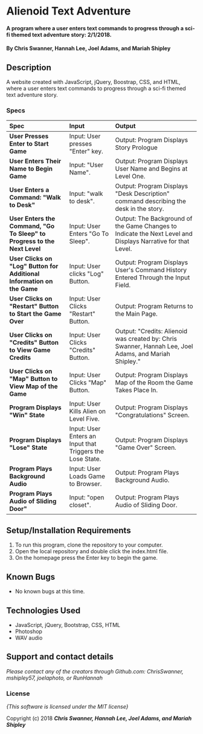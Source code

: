 # Alienoid Text Adventure

#### A program where a user enters text commands to progress through a sci-fi themed text adventure story: 2/1/2018.

#### By **Chris Swanner, Hannah Lee, Joel Adams, and Mariah Shipley**

## Description

A website created with JavaScript, jQuery, Boostrap, CSS, and HTML, where a user enters text commands to progress through a sci-fi themed text adventure story.


### Specs
| Spec | Input | Output |
| :-------------     | :------------- | :------------- |
| **User Presses Enter to Start Game** | Input: User presses "Enter" key. | Output: Program Displays Story Prologue |
| **User Enters Their Name to Begin Game** | Input: "User Name". | Output: Program Displays User Name and Begins at Level One. |
| **User Enters a Command: "Walk to Desk"**| Input: "walk to desk". | Output: Program Displays "Desk Description" command describing the desk in the story. |
| **User Enters the Command, "Go To Sleep" to Progress to the Next Level**| Input: User Enters "Go To Sleep". | Output: The Background of the Game Changes to Indicate the Next Level and Displays Narrative for that Level. |
| **User Clicks on "Log" Button for Additional Information on the Game**| Input: User clicks "Log" Button. | Output: Program Displays User's Command History Entered Through the Input Field. |
| **User Clicks on "Restart" Button to Start the Game Over**| Input: User Clicks "Restart" Button. | Output: Program Returns to the Main Page. |
| **User Clicks on "Credits" Button to View Game Credits**| Input: User Clicks "Credits" Button. | Output: "Credits: Alienoid was created by: Chris Swanner, Hannah Lee, Joel Adams, and Mariah Shipley." |
| **User Clicks on "Map" Button to View Map of the Game** | Input: User Clicks "Map" Button. | Output: Program Displays Map of the Room the Game Takes Place In. |
| **Program Displays "Win" State**| Input: User Kills Alien on Level Five. | Output: Program Displays "Congratulations" Screen. |
| **Program Displays "Lose" State**| Input: User Enters an Input that Triggers the Lose State. | Output: Program Displays "Game Over" Screen. |
| **Program Plays Background Audio** | Input: User Loads Game to Browser. | Output: Program Plays Background Audio. |
| **Program Plays Audio of Sliding Door"**| Input: "open closet". | Output: Program Plays Audio of Sliding Door. |

## Setup/Installation Requirements

1. To run this program, clone the repository to your computer.
2. Open the local repository and double click the index.html file.
3. On the homepage press the Enter key to begin the game.

## Known Bugs
* No known bugs at this time.

## Technologies Used
  * JavaScript, jQuery, Bootstrap, CSS, HTML
  * Photoshop
  * WAV audio
  

## Support and contact details

_Please contact any of the creators through Github.com: ChrisSwanner, mshipley57, joelaphoto, or RunHannah_

### License

*{This software is licensed under the MIT license}*

Copyright (c) 2018 **_Chris Swanner, Hannah Lee, Joel Adams, and Mariah Shipley_**
